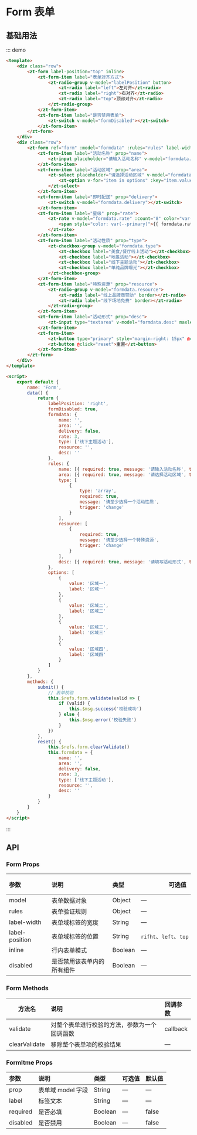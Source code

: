 # Form 表单

## 基础用法

::: demo

```html
<template>
    <div class="row">
        <zt-form label-position="top" inline>
            <zt-form-item label="表单对齐方式">
                <zt-radio-group v-model="labelPosition" button>
                    <zt-radio label="left">左对齐</zt-radio>
                    <zt-radio label="right">右对齐</zt-radio>
                    <zt-radio label="top">顶部对齐</zt-radio>
                </zt-radio-group>
            </zt-form-item>
            <zt-form-item label="是否禁用表单">
                <zt-switch v-model="formDisabled"></zt-switch>
            </zt-form-item>
        </zt-form>
    </div>
    <div class="row">
        <zt-form ref="form" :model="formdata" :rules="rules" label-width="100px" :label-position="labelPosition" :disabled="formDisabled">
            <zt-form-item label="活动名称" prop="name">
                <zt-input placeholder="请输入活动名称" v-model="formdata.name" clearable />
            </zt-form-item>
            <zt-form-item label="活动区域" prop="area">
                <zt-select placeholder="请选择活动区域" v-model="formdata.area" clearable>
                    <zt-option v-for="item in options" :key="item.value" :label="item.label" :value="item.value"></zt-option>
                </zt-select>
            </zt-form-item>
            <zt-form-item label="即时配送" prop="delivery">
                <zt-switch v-model="formdata.delivery"></zt-switch>
            </zt-form-item>
            <zt-form-item label="星级" prop="rate">
                <zt-rate v-model="formdata.rate" :count="8" color="var(--primary)" half>
                    <span style="color: var(--primary)">{{ formdata.rate }} 星</span>
                </zt-rate>
            </zt-form-item>
            <zt-form-item label="活动性质" prop="type">
                <zt-checkbox-group v-model="formdata.type">
                    <zt-checkbox label="美食/餐厅线上活动"></zt-checkbox>
                    <zt-checkbox label="地推活动"></zt-checkbox>
                    <zt-checkbox label="线下主题活动"></zt-checkbox>
                    <zt-checkbox label="单纯品牌曝光"></zt-checkbox>
                </zt-checkbox-group>
            </zt-form-item>
            <zt-form-item label="特殊资源" prop="resource">
                <zt-radio-group v-model="formdata.resource">
                    <zt-radio label="线上品牌商赞助" border></zt-radio>
                    <zt-radio label="线下场地免费" border></zt-radio>
                </zt-radio-group>
            </zt-form-item>
            <zt-form-item label="活动形式" prop="desc">
                <zt-input type="textarea" v-model="formdata.desc" maxlength="100" show-limit />
            </zt-form-item>
            <zt-form-item>
                <zt-button type="primary" style="margin-right: 15px" @click="submit">立即创建</zt-button>
                <zt-button @click="reset">重置</zt-button>
            </zt-form-item>
        </zt-form>
    </div>
</template>

<script>
    export default {
        name: 'Form',
        data() {
            return {
                labelPosition: 'right',
                formDisabled: true,
                formdata: {
                    name: '',
                    area: '',
                    delivery: false,
                    rate: 3,
                    type: ['线下主题活动'],
                    resource: '',
                    desc: ''
                },
                rules: {
                    name: [{ required: true, message: '请输入活动名称', trigger: 'blur' }],
                    area: [{ required: true, message: '请选择活动区域', trigger: 'blur' }],
                    type: [
                        {
                            type: 'array',
                            required: true,
                            message: '请至少选择一个活动性质',
                            trigger: 'change'
                        }
                    ],
                    resource: [
                        {
                            required: true,
                            message: '请至少选择一个特殊资源',
                            trigger: 'change'
                        }
                    ],
                    desc: [{ required: true, message: '请填写活动形式', trigger: 'blur' }]
                },
                options: [
                    {
                        value: '区域一',
                        label: '区域一'
                    },
                    {
                        value: '区域二',
                        label: '区域二'
                    },
                    {
                        value: '区域三',
                        label: '区域三'
                    },
                    {
                        value: '区域四',
                        label: '区域四'
                    }
                ]
            }
        },
        methods: {
            submit() {
                // 表单校验
                this.$refs.form.validate(valid => {
                    if (valid) {
                        this.$msg.success('校验成功')
                    } else {
                        this.$msg.error('校验失败')
                    }
                })
            },
            reset() {
                this.$refs.form.clearValidate()
                this.formdata = {
                    name: '',
                    area: '',
                    delivery: false,
                    rate: 3,
                    type: ['线下主题活动'],
                    resource: '',
                    desc: ''
                }
            }
        }
    }
</script>
```

:::

## API

### Form Props

| <div style="width:100px">参数</div> | <div style="width:150px">说明</div> | 类型    | <div style="width:200px">可选值</div> | 默认值  |
| :---------------------------------- | :---------------------------------- | :------ | ------------------------------------- | :------ |
| model                               | 表单数据对象                        | Object  | —                                     | —       |
| rules                               | 表单验证规则                        | Object  | —                                     | —       |
| label-width                         | 表单域标签的宽度                    | String  | —                                     | —       |
| label-position                      | 表单域标签的位置                    | String  | `rifht`、`left`、`top`                | `right` |
| inline                              | 行内表单模式                        | Boolean | —                                     | false   |
| disabled                            | 是否禁用该表单内的所有组件          | Boolean | —                                     | false   |

### Form Methods

| 方法名        | 说明                                         | 回调参数 |
| ------------- | :------------------------------------------- | :------- |
| validate      | 对整个表单进行校验的方法，参数为一个回调函数 | callback |
| clearValidate | 移除整个表单项的校验结果                     | —        |

### FormItme Props

| 参数     | 说明              | 类型    | 可选值 | 默认值 |
| :------- | :---------------- | :------ | ------ | :----- |
| prop     | 表单域 model 字段 | String  | —      | —      |
| label    | 标签文本          | String  | —      | —      |
| required | 是否必填          | Boolean | —      | false  |
| disabled | 是否禁用          | Boolean | —      | false  |
